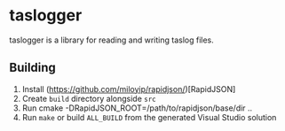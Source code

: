 # taslogger

taslogger is a library for reading and writing taslog files.

## Building

1. Install (https://github.com/miloyip/rapidjson/)[RapidJSON]
2. Create `build` directory alongside `src`
3. Run
        cmake -DRapidJSON_ROOT=/path/to/rapidjson/base/dir ..
4. Run `make` or build `ALL_BUILD` from the generated Visual Studio solution
